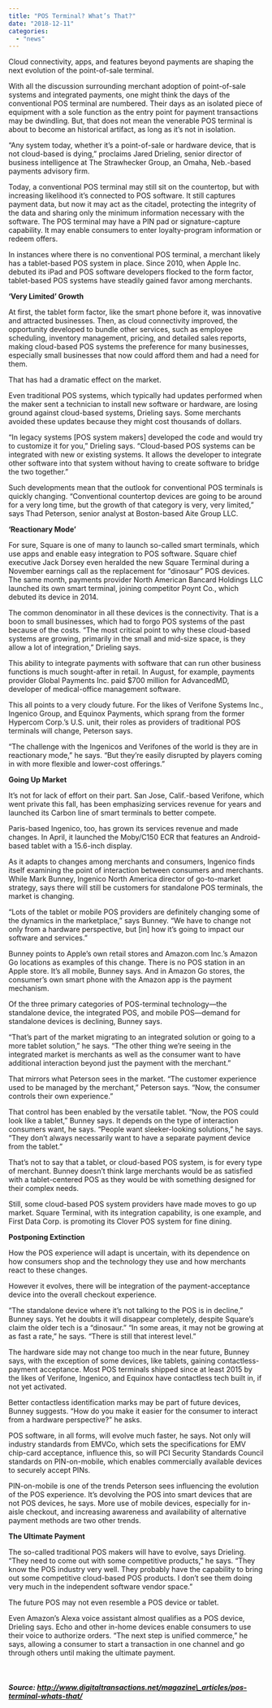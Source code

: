 ```yaml
---
title: "POS Terminal? What’s That?"
date: "2018-12-11"
categories: 
  - "news"
---
```


Cloud connectivity, apps, and features beyond payments are shaping the next evolution of the point-of-sale terminal.

With all the discussion surrounding merchant adoption of point-of-sale systems and integrated payments, one might think the days of the conventional POS terminal are numbered. Their days as an isolated piece of equipment with a sole function as the entry point for payment transactions may be dwindling. But, that does not mean the venerable POS terminal is about to become an historical artifact, as long as it’s not in isolation.

“Any system today, whether it’s a point-of-sale or hardware device, that is not cloud-based is dying,” proclaims Jared Drieling, senior director of business intelligence at The Strawhecker Group, an Omaha, Neb.-based payments advisory firm.

Today, a conventional POS terminal may still sit on the countertop, but with increasing likelihood it’s connected to POS software. It still captures payment data, but now it may act as the citadel, protecting the integrity of the data and sharing only the minimum information necessary with the software. The POS terminal may have a PIN pad or signature-capture capability. It may enable consumers to enter loyalty-program information or redeem offers.

In instances where there is no conventional POS terminal, a merchant likely has a tablet-based POS system in place. Since 2010, when Apple Inc. debuted its iPad and POS software developers flocked to the form factor, tablet-based POS systems have steadily gained favor among merchants.

**‘Very Limited’ Growth**

At first, the tablet form factor, like the smart phone before it, was innovative and attracted businesses. Then, as cloud connectivity improved, the opportunity developed to bundle other services, such as employee scheduling, inventory management, pricing, and detailed sales reports, making cloud-based POS systems the preference for many businesses, especially small businesses that now could afford them and had a need for them.

That has had a dramatic effect on the market.

Even traditional POS systems, which typically had updates performed when the maker sent a technician to install new software or hardware, are losing ground against cloud-based systems, Drieling says. Some merchants avoided these updates because they might cost thousands of dollars.

“In legacy systems \[POS system makers\] developed the code and would try to customize it for you,” Drieling says. “Cloud-based POS systems can be integrated with new or existing systems. It allows the developer to integrate other software into that system without having to create software to bridge the two together.”

Such developments mean that the outlook for conventional POS terminals is quickly changing. “Conventional countertop devices are going to be around for a very long time, but the growth of that category is very, very limited,” says Thad Peterson, senior analyst at Boston-based Aite Group LLC.

**‘Reactionary Mode’**

For sure, Square is one of many to launch so-called smart terminals, which use apps and enable easy integration to POS software. Square chief executive Jack Dorsey even heralded the new Square Terminal during a November earnings call as the replacement for “dinosaur” POS devices. The same month, payments provider North American Bancard Holdings LLC launched its own smart terminal, joining competitor Poynt Co., which debuted its device in 2014.

The common denominator in all these devices is the connectivity. That is a boon to small businesses, which had to forgo POS systems of the past because of the costs. “The most critical point to why these cloud-based systems are growing, primarily in the small and mid-size space, is they allow a lot of integration,” Drieling says.

This ability to integrate payments with software that can run other business functions is much sought-after in retail. In August, for example, payments provider Global Payments Inc. paid $700 million for AdvancedMD, developer of medical-office management software.

This all points to a very cloudy future. For the likes of Verifone Systems Inc., Ingenico Group, and Equinox Payments, which sprang from the former Hypercom Corp.’s U.S. unit, their roles as providers of traditional POS terminals will change, Peterson says.

“The challenge with the Ingenicos and Verifones of the world is they are in reactionary mode,” he says. “But they’re easily disrupted by players coming in with more flexible and lower-cost offerings.”

**Going Up Market**

It’s not for lack of effort on their part. San Jose, Calif.-based Verifone, which went private this fall, has been emphasizing services revenue for years and launched its Carbon line of smart terminals to better compete.

Paris-based Ingenico, too, has grown its services revenue and made changes. In April, it launched the Moby/C150 ECR that features an Android-based tablet with a 15.6-inch display.

As it adapts to changes among merchants and consumers, Ingenico finds itself examining the point of interaction between consumers and merchants. While Mark Bunney, Ingenico North America director of go-to-market strategy, says there will still be customers for standalone POS terminals, the market is changing.

“Lots of the tablet or mobile POS providers are definitely changing some of the dynamics in the market­place,” says Bunney. “We have to change not only from a hardware perspective, but \[in\] how it’s going to impact our software and services.”

Bunney points to Apple’s own retail stores and Amazon.com Inc.’s Amazon Go locations as examples of this change. There is no POS station in an Apple store. It’s all mobile, Bunney says. And in Amazon Go stores, the consumer’s own smart phone with the Amazon app is the payment mechanism.

Of the three primary categories of POS-terminal technology—the standalone device, the integrated POS, and mobile POS—demand for standalone devices is declining, Bunney says.

“That’s part of the market migrating to an integrated solution or going to a more tablet solution,” he says. “The other thing we’re seeing in the integrated market is merchants as well as the consumer want to have additional interaction beyond just the payment with the merchant.”

That mirrors what Peterson sees in the market. “The customer experience used to be managed by the merchant,” Peterson says. “Now, the consumer controls their own experience.”

That control has been enabled by the versatile tablet. “Now, the POS could look like a tablet,” Bunney says. It depends on the type of interaction consumers want, he says. “People want sleeker-looking solutions,” he says. “They don’t always necessarily want to have a separate payment device from the tablet.”

That’s not to say that a tablet, or cloud-based POS system, is for every type of merchant. Bunney doesn’t think large merchants would be as satisfied with a tablet-centered POS as they would be with something designed for their complex needs.

Still, some cloud-based POS system providers have made moves to go up market. Square Terminal, with its integration capability, is one example, and First Data Corp. is promoting its Clover POS system for fine dining.

**Postponing Extinction**

How the POS experience will adapt is uncertain, with its dependence on how consumers shop and the technology they use and how merchants react to these changes.

However it evolves, there will be integration of the payment-acceptance device into the overall checkout experience.

“The standalone device where it’s not talking to the POS is in decline,” Bunney says. Yet he doubts it will disappear completely, despite Square’s claim the older tech is a “dinosaur.” “In some areas, it may not be growing at as fast a rate,” he says. “There is still that interest level.”

The hardware side may not change too much in the near future, Bunney says, with the exception of some devices, like tablets, gaining contactless-payment acceptance. Most POS terminals shipped since at least 2015 by the likes of Verifone, Ingenico, and Equinox have contactless tech built in, if not yet activated.

Better contactless identification marks may be part of future devices, Bunney suggests. “How do you make it easier for the consumer to interact from a hardware perspective?” he asks.

POS software, in all forms, will evolve much faster, he says. Not only will industry standards from EMVCo, which sets the specifications for EMV chip-card acceptance, influence this, so will PCI Security Standards Council standards on PIN-on-mobile, which enables commercially available devices to securely accept PINs.

PIN-on-mobile is one of the trends Peterson sees influencing the evolution of the POS experience. It’s devolving the POS into smart devices that are not POS devices, he says. More use of mobile devices, especially for in-aisle checkout, and increasing awareness and availability of alternative payment methods are two other trends.

**The Ultimate Payment**

The so-called traditional POS makers will have to evolve, says Drieling. “They need to come out with some competitive products,” he says. “They know the POS industry very well. They probably have the capability to bring out some competitive cloud-based POS products. I don’t see them doing very much in the independent software vendor space.”

The future POS may not even resemble a POS device or tablet.

Even Amazon’s Alexa voice assistant almost qualifies as a POS device, Drieling says. Echo and other in-home devices enable consumers to use their voice to authorize orders. “The next step is unified commerce,” he says, allowing a consumer to start a transaction in one channel and go through others until making the ultimate payment.

 

##### Source: http://www.digitaltransactions.net/magazine\_articles/pos-terminal-whats-that/
